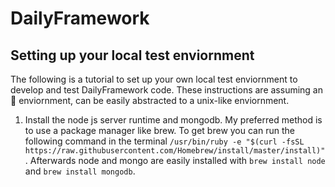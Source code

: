 # DailyFramework

## Setting up your local test enviornment

The following is a tutorial to set up your own local test enviornment to
develop and test DailyFramework code. These instructions are assuming an
 enviornment, can be easily abstracted to a unix-like enviornment.

1. Install the node js server runtime and mongodb. My preferred method is to
use a package manager like brew. To get brew you can run the following command
in the terminal
```/usr/bin/ruby -e "$(curl -fsSL https://raw.githubusercontent.com/Homebrew/install/master/install)"```.
Afterwards node and mongo are easily installed with
```brew install node``` and ```brew install mongodb```.



